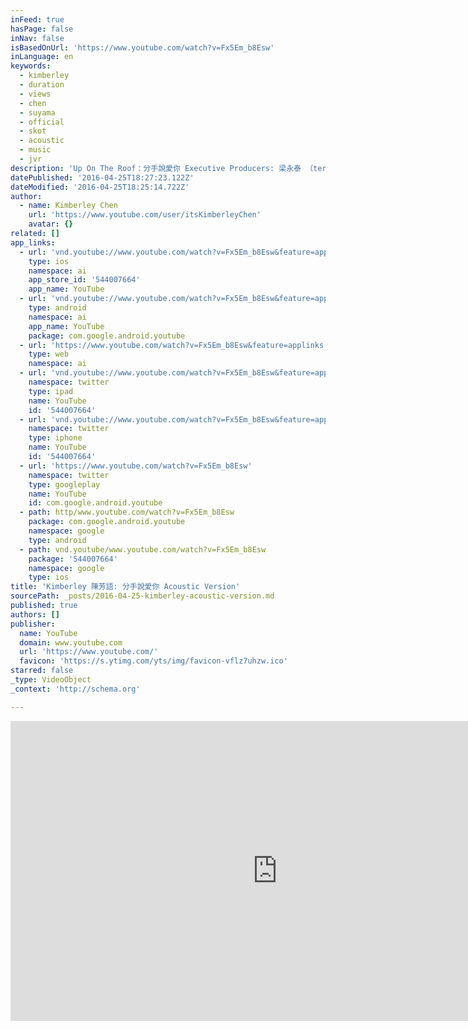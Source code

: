 ```yaml
---
inFeed: true
hasPage: false
inNav: false
isBasedOnUrl: 'https://www.youtube.com/watch?v=Fx5Em_b8Esw'
inLanguage: en
keywords:
  - kimberley
  - duration
  - views
  - chen
  - suyama
  - official
  - skot
  - acoustic
  - music
  - jvr
description: 'Up On The Roof：分手說愛你 Executive Producers: 梁永泰 （terrytyelee）／ 陶山 （Skot Suyama） ／ James Guirao 曲: Skot Suyama (陶山) 詞： 廖允杰/左光平 Guitar: Skot Suyama / James Kerridge Miracle Drum Box: Seven Backing Vocals: Christine Welch / 艷薇 Evangeline Directed by: Young Scorsese F.Y.M （James Guirao , 梁永泰 [terrytyelee] ，Max Opamuratawongse ) 更多詳細資訊請上： ◎Kimberley Chen Official FB https://www.facebook.com/heyitskimberley'
datePublished: '2016-04-25T18:27:23.122Z'
dateModified: '2016-04-25T18:25:14.722Z'
author:
  - name: Kimberley Chen
    url: 'https://www.youtube.com/user/itsKimberleyChen'
    avatar: {}
related: []
app_links:
  - url: 'vnd.youtube://www.youtube.com/watch?v=Fx5Em_b8Esw&feature=applinks'
    type: ios
    namespace: ai
    app_store_id: '544007664'
    app_name: YouTube
  - url: 'vnd.youtube://www.youtube.com/watch?v=Fx5Em_b8Esw&feature=applinks'
    type: android
    namespace: ai
    app_name: YouTube
    package: com.google.android.youtube
  - url: 'https://www.youtube.com/watch?v=Fx5Em_b8Esw&feature=applinks'
    type: web
    namespace: ai
  - url: 'vnd.youtube://www.youtube.com/watch?v=Fx5Em_b8Esw&feature=applinks'
    namespace: twitter
    type: ipad
    name: YouTube
    id: '544007664'
  - url: 'vnd.youtube://www.youtube.com/watch?v=Fx5Em_b8Esw&feature=applinks'
    namespace: twitter
    type: iphone
    name: YouTube
    id: '544007664'
  - url: 'https://www.youtube.com/watch?v=Fx5Em_b8Esw'
    namespace: twitter
    type: googleplay
    name: YouTube
    id: com.google.android.youtube
  - path: http/www.youtube.com/watch?v=Fx5Em_b8Esw
    package: com.google.android.youtube
    namespace: google
    type: android
  - path: vnd.youtube/www.youtube.com/watch?v=Fx5Em_b8Esw
    package: '544007664'
    namespace: google
    type: ios
title: 'Kimberley 陳芳語: 分手說愛你 Acoustic Version'
sourcePath: _posts/2016-04-25-kimberley-acoustic-version.md
published: true
authors: []
publisher:
  name: YouTube
  domain: www.youtube.com
  url: 'https://www.youtube.com/'
  favicon: 'https://s.ytimg.com/yts/img/favicon-vflz7uhzw.ico'
starred: false
_type: VideoObject
_context: 'http://schema.org'

---
```

<iframe src="https://cdn.embedly.com/widgets/media.html?src=https%3A%2F%2Fwww.youtube.com%2Fembed%2FFx5Em_b8Esw%3Ffeature%3Doembed&amp;url=https%3A%2F%2Fwww.youtube.com%2Fwatch%3Fv%3DFx5Em_b8Esw&amp;image=https%3A%2F%2Fi.ytimg.com%2Fvi%2FFx5Em_b8Esw%2Fhqdefault.jpg&amp;key=b7d04c9b404c499eba89ee7072e1c4f7&amp;type=text%2Fhtml&amp;schema=youtube" width="854" height="480" scrolling="no" frameborder="0" allowfullscreen="" style=""></iframe>